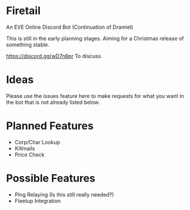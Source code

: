 # Firetail
An EVE Online Discord Bot (Continuation of Dramiel)


This is still in the early planning stages. Aiming for a Christmas release of something stable.



https://discord.gg/wD7n6pr To discuss.


# Ideas
Please use the issues feature here to make requests for what you want in the bot that is not already listed below.

# Planned Features
- Corp/Char Lookup
- Killmails
- Price Check

# Possible Features
- Ping Relaying (Is this still really needed?)
- Fleetup Integration
